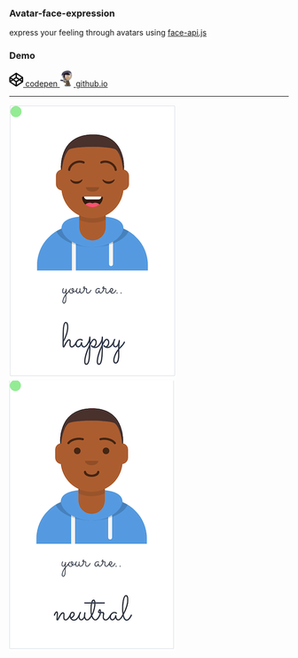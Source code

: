 ### Avatar-face-expression  

express your feeling through avatars using [face-api.js](https://github.com/justadudewhohacks/face-api.js?files=1)

### Demo  

<a href="https://codepen.io/simhub/pen/RwbXzrj?editors=1000">
<img src="./img/info/codepen.png" alt="codepen" width="25">
codepen
</a>  


<a href="https://simhub.github.io/avatar-face-expression/">
<img src="./img/info/github.png" alt="github.io" width="25">
github.io
</a>  

--------------    

![avatar smile](./img/info/smile.png) 
![avatar neutral](./img/info/neutral.png)  




